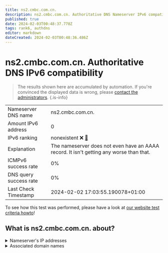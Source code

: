 ```yaml
---
title: ns2.cmbc.com.cn.
description: ns2.cmbc.com.cn. Authoritative DNS Nameserver IPv6 compatibility
published: true
date: 2024-02-03T00:48:37.778Z
tags: rank6, authdns
editor: markdown
dateCreated: 2024-02-03T00:48:36.486Z
---
```


# ns2.cmbc.com.cn. Authoritative DNS IPv6 compatibility

> The results shown here are accumulated by automation. If you're convinced the displayed data is wrong, please [contact the administrators](/howto/chat). 
{.is-info}




|   |   |
| - | - |
| Nameserver DNS name | ns2.cmbc.com.cn.
| Amount IPv6 address | 0
| IPv6 ranking | nonexistent :x: [🔗](/howto/ranking) |
| Explanation | The nameserver does not even have an AAAA record. It isn't getting any worse than that. |
| ICMPv6 success rate | 0%|
| DNS query success rate | 0% |
| Last Check Timestamp | 2024-02-02 17:03:55.190078+01:00 |

To see how this test was performed, please have a look at [our website test criteria howto](/howto/testcriteria/authdns)!


## What is ns2.cmbc.com.cn. about?




<details>
<summary>Nameserver's IP addresses</summary>

2409:8700:1:60::a400:1

</details>



<details>
<summary>Associated domain names</summary>

www.cmbc.com.cn

</details>
